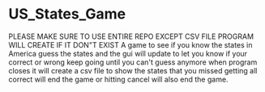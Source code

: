 # US_States_Game
PLEASE MAKE SURE TO USE ENTIRE REPO EXCEPT CSV FILE PROGRAM WILL CREATE IF IT DON"T EXIST
A game to see if you know the states in America
guess the states and the gui will update to let you know if your correct or wrong
keep going until you can't guess anymore when program closes it will create a csv file to show the states that you missed
getting all correct will end the game or hitting cancel will also end the game.
